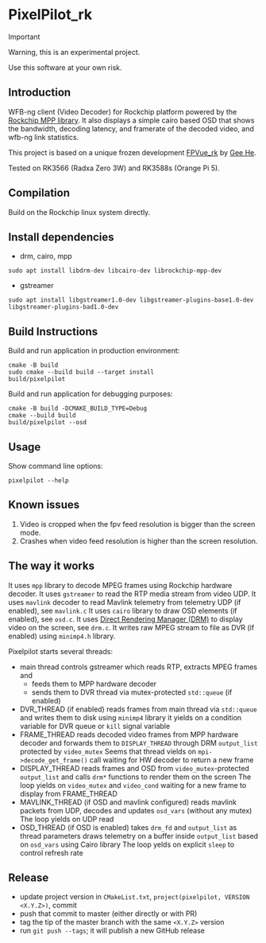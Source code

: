 # PixelPilot_rk
> [!IMPORTANT]
> Warning, this is an experimental project.
>
> Use this software at your own risk.

## Introduction

WFB-ng client (Video Decoder) for Rockchip platform powered by the [Rockchip MPP library](https://github.com/rockchip-linux/mpp).
It also displays a simple cairo based OSD that shows the bandwidth, decoding latency, and framerate of the decoded video, and wfb-ng link statistics.

This project is based on a unique frozen development [FPVue_rk](https://github.com/gehee/FPVue_rk) by [Gee He](https://github.com/gehee).

Tested on RK3566 (Radxa Zero 3W) and RK3588s (Orange Pi 5).

## Compilation

Build on the Rockchip linux system directly.

## Install dependencies

- drm, cairo, mpp

```
sudo apt install libdrm-dev libcairo-dev librockchip-mpp-dev
```

- gstreamer

```
sudo apt install libgstreamer1.0-dev libgstreamer-plugins-base1.0-dev libgstreamer-plugins-bad1.0-dev
```

## Build Instructions

Build and run application in production environment:

```
cmake -B build
sudo cmake --build build --target install
build/pixelpilot
```

Build and run application for debugging purposes:

```
cmake -B build -DCMAKE_BUILD_TYPE=Debug
cmake --build build
build/pixelpilot --osd
```

## Usage

Show command line options:
```
pixelpilot --help
```

## Known issues

1. Video is cropped when the fpv feed resolution is bigger than the screen mode.
1. Crashes when video feed resolution is higher than the screen resolution.

## The way it works

It uses `mpp` library to decode MPEG frames using Rockchip hardware decoder.
It uses `gstreamer` to read the RTP media stream from video UDP.
It uses `mavlink` decoder to read Mavlink telemetry from telemetry UDP (if enabled), see `mavlink.c`
It uses `cairo` library to draw OSD elements (if enabled), see `osd.c`.
It uses [Direct Rendering Manager (DRM)](https://en.wikipedia.org/wiki/Direct_Rendering_Manager) to
display video on the screen, see `drm.c`.
It writes raw MPEG stream to file as DVR (if enabled) using `minimp4.h` library.

Pixelpilot starts several threads:

* main thread
  controls gstreamer which reads RTP, extracts MPEG frames and
  - feeds them to MPP hardware decoder
  - sends them to DVR thread via mutex-protected `std::queue` (if enabled)
* DVR_THREAD (if enabled)
  reads frames from main thread via `std::queue` and writes them to disk using `minimp4` library
  it yields on a condition variable for DVR queue or `kill` signal variable
* FRAME_THREAD
  reads decoded video frames from MPP hardware decoder and forwards them to `DISPLAY_THREAD`
  through DRM `output_list` protected by `video_mutex`
  Seems that thread vields on `mpi->decode_get_frame()` call waiting for HW decoder to return a new frame
* DISPLAY_THREAD
  reads frames and OSD from `video_mutex`-protected `output_list` and calls `drm*` functions to
  render them on the screen
  The loop yields on `video_mutex` and `video_cond` waiting for a new frame to
  display from FRAME_THREAD
* MAVLINK_THREAD (if OSD and mavlink configured)
  reads mavlink packets from UDP, decodes and updates `osd_vars` (without any mutex)
  The loop yields on UDP read
* OSD_THREAD (if OSD is enabled)
  takes `drm_fd` and `output_list` as thread parameters
  draws telemetry on a buffer inside `output_list` based on `osd_vars` using Cairo library
  The loop yelds on explicit `sleep` to control refresh rate

## Release

* update project version in `CMakeList.txt`, `project(pixelpilot, VERSION <X.Y.Z>)`, commit
* push that commit to master (either directly or with PR)
* tag the tip of the master branch with the same `<X.Y.Z>` version
* run `git push --tags`; it will publish a new GitHub release
